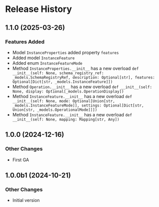 # Release History

## 1.1.0 (2025-03-26)

### Features Added

  - Model `InstanceProperties` added property `features`
  - Added model `InstanceFeature`
  - Added enum `InstanceFeatureMode`
  - Method `InstanceProperties.__init__` has a new overload `def __init__(self: None, schema_registry_ref: _models.SchemaRegistryRef, description: Optional[str], features: Optional[Dict[str, _models.InstanceFeature]])`
  - Method `Operation.__init__` has a new overload `def __init__(self: None, display: Optional[_models.OperationDisplay])`
  - Method `InstanceFeature.__init__` has a new overload `def __init__(self: None, mode: Optional[Union[str, _models.InstanceFeatureMode]], settings: Optional[Dict[str, Union[str, _models.OperationalMode]]])`
  - Method `InstanceFeature.__init__` has a new overload `def __init__(self: None, mapping: Mapping[str, Any])`

## 1.0.0 (2024-12-16)

### Other Changes

  - First GA

## 1.0.0b1 (2024-10-21)

### Other Changes

  - Initial version
